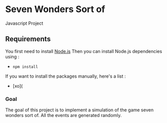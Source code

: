 # Seven Wonders Sort of
Javascript Project

## Requirements
You first need to install [Node.js](https://nodejs.org/en/download/)
Then you can install Node.js dependencies using :
* `npm install `

If you want to install the packages manually, here's a list :
* [xo](

### Goal
The goal of this project is to implement a simulation of the game seven wonders sort of.
All the events are generated randomly.

